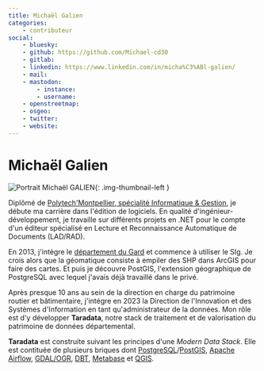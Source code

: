 ```yaml
---
title: Michaël Galien
categories:
    - contributeur
social:
    - bluesky:
    - github: https://github.com/Michael-cd30
    - gitlab:
    - linkedin: https://www.linkedin.com/in/micha%C3%ABl-galien/
    - mail:
    - mastodon:
        - instance:
        - username:
    - openstreetmap:
    - osgeo:
    - twitter:
    - website:
---
```


# Michaël Galien

<!-- --8<-- [start:author-sign-block] -->

![Portrait Michaël GALIEN](https://cdn.geotribu.fr/img/internal/contributeurs/mgal.png "Portrait Michaël GALIEN"){: .img-thumbnail-left }

Diplômé de [Polytech'Montpellier, spécialité Informatique & Gestion](https://www.polytech.umontpellier.fr/formation/cycle-ingenieur/informatique-et-gestion), je débute ma carrière dans l'édition de logiciels. En qualité d'ingénieur-développement, je travaille sur différents projets en .NET pour le compte d'un éditeur spécialisé en Lecture et Reconnaissance Automatique de Documents (LAD/RAD).

En 2013, j'intègre le [département du Gard](https://www.gard.fr) et commence à utiliser le SIg. Je crois alors que la géomatique consiste à empiler des SHP dans ArcGIS pour faire des cartes. Et puis je découvre PostGIS, l'extension géographique de PostgreSQL avec lequel j'avais déjà travaillé dans le privé.

Après presque 10 ans au sein de la direction en charge du patrimoine routier et bâtimentaire, j'intégre en 2023 la Direction de l'Innovation et des Systèmes d'Information en tant qu'administrateur de la données. Mon rôle est d'y développer **Taradata**, notre stack de traitement et de valorisation du patrimoine de données départemental.

**Taradata** est construite suivant les principes d'une _Modern Data Stack_. Elle est contituée de plusieurs briques dont [PostgreSQL](https://www.postgresql.org/)/[PostGIS](https://postgis.net/), [Apache Airflow](https://airflow.apache.org/), [GDAL/OGR](https://gdal.org/en/stable/), [DBT](https://www.getdbt.com/), [Metabase](https://www.metabase.com/) et [QGIS](https://qgis.org/).

<!-- --8<-- [end:author-sign-block] -->

